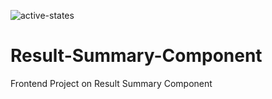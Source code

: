 ![active-states](https://github.com/iwedibah/Result-Summary-Component/assets/106238234/649d9f2c-062b-445e-8281-041b04b1d4fb)

# Result-Summary-Component
Frontend Project on Result Summary Component
